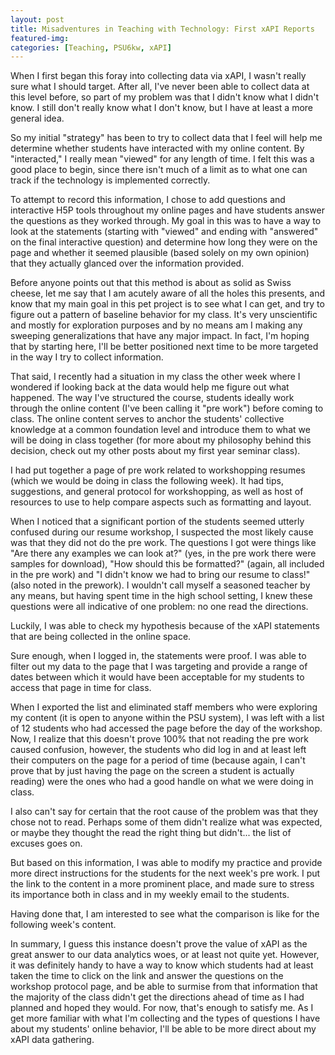 ```yaml
---
layout: post
title: Misadventures in Teaching with Technology: First xAPI Reports
featured-img: 
categories: [Teaching, PSU6kw, xAPI]
---
```


When I first began this foray into collecting data via xAPI, I wasn't really sure what I should target. After all, I've never been able to collect data at this level before, so part of my problem was that I didn't know what I didn't know. I still don't really know what I don't know, but I have at least a more general idea.

So my initial "strategy" has been to try to collect data that I feel will help me determine whether students have interacted with my online content. By "interacted," I really mean "viewed" for any length of time. I felt this was a good place to begin, since there isn't much of a limit as to what one can track if the technology is implemented correctly.

To attempt to record this information, I chose to add questions and interactive H5P tools throughout my online pages and have students answer the questions as they worked through. My goal in this was to have a way to look at the statements (starting with "viewed" and ending with "answered" on the final interactive question) and determine how long they were on the page and whether it seemed plausible (based solely on my own opinion) that they actually glanced over the information provided.

Before anyone points out that this method is about as solid as Swiss cheese, let me say that I am acutely aware of all the holes this presents, and know that my main goal in this pet project is to see what I can get, and try to figure out a pattern of baseline behavior for my class. It's very unscientific and mostly for exploration purposes and by no means am I making any sweeping generalizations that have any major impact. In fact, I'm hoping that by starting here, I'll be better positioned next time to be more targeted in the way I try to collect information.

That said, I recently had a situation in my class the other week where I wondered if looking back at the data would help me figure out what happened. The way I've structured the course, students ideally work through the online content (I've been calling it "pre work") before coming to class. The online content serves to anchor the students' collective knowledge at a common foundation level and introduce them to what we will be doing in class together (for more about my philosophy behind this decision, check out my other posts about my first year seminar class).

I had put together a page of pre work related to workshopping resumes (which we would be doing in class the following week). It had tips, suggestions, and general protocol for workshopping, as well as host of resources to use to help compare aspects such as formatting and layout.

When I noticed that a significant portion of the students seemed utterly confused during our resume workshop, I suspected the most likely cause was that they did not do the pre work. The questions I got were things like "Are there any examples we can look at?" (yes, in the pre work there were samples for download), "How should this be formatted?" (again, all included in the pre work) and "I didn't know we had to bring our resume to class!" (also noted in the prework). I wouldn't call myself a seasoned teacher by any means, but having spent time in the high school setting, I knew these questions were all indicative of one problem: no one read the directions.

Luckily, I was able to check my hypothesis because of the xAPI statements that are being collected in the online space.

Sure enough, when I logged in, the statements were proof. I was able to filter out my data to the page that I was targeting and provide a range of dates between which it would have been acceptable for my students to access that page in time for class.

When I exported the list and eliminated staff members who were exploring my content (it is open to anyone within the PSU system), I was left with a list of 12 students who had accessed the page before the day of the workshop. Now, I realize that this doesn't prove 100% that not reading the pre work caused confusion, however, the students who did log in and at least left their computers on the page for a period of time (because again, I can't prove that by just having the page on the screen a student is actually reading) were the ones who had a good handle on what we were doing in class.

I also can't say for certain that the root cause of the problem was that they chose not to read. Perhaps some of them didn't realize what was expected, or maybe they thought the read the right thing but didn't... the list of excuses goes on.

But based on this information, I was able to modify my practice and provide more direct instructions for the students for the next week's pre work. I put the link to the content in a more prominent place, and made sure to stress its importance both in class and in my weekly email to the students.

Having done that, I am interested to see what the comparison is like for the following week's content.

In summary, I guess this instance doesn't prove the value of xAPI as the great answer to our data analytics woes, or at least not quite yet. However, it was definitely handy to have a way to know which students had at least taken the time to click on the link and answer the questions on the workshop protocol page, and be able to surmise from that information that the majority of the class didn't get the directions ahead of time as I had planned and hoped they would. For now, that's enough to satisfy me. As I get more familiar with what I'm collecting and the types of questions I have about my students' online behavior, I'll be able to be more direct about my xAPI data gathering.
